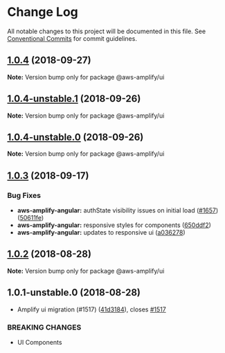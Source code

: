 # Change Log

All notable changes to this project will be documented in this file.
See [Conventional Commits](https://conventionalcommits.org) for commit guidelines.

<a name="1.0.4"></a>
## [1.0.4](https://github.com/aws-amplify/amplify-js/compare/@aws-amplify/ui@1.0.4-unstable.1...@aws-amplify/ui@1.0.4) (2018-09-27)




**Note:** Version bump only for package @aws-amplify/ui

<a name="1.0.4-unstable.1"></a>
## [1.0.4-unstable.1](https://github.com/aws-amplify/amplify-js/compare/@aws-amplify/ui@1.0.4-unstable.0...@aws-amplify/ui@1.0.4-unstable.1) (2018-09-26)




**Note:** Version bump only for package @aws-amplify/ui

<a name="1.0.4-unstable.0"></a>
## [1.0.4-unstable.0](https://github.com/aws-amplify/amplify-js/compare/@aws-amplify/ui@1.0.3...@aws-amplify/ui@1.0.4-unstable.0) (2018-09-26)




**Note:** Version bump only for package @aws-amplify/ui

<a name="1.0.3"></a>
## [1.0.3](https://github.com/aws-amplify/amplify-js/compare/@aws-amplify/ui@1.0.2...@aws-amplify/ui@1.0.3) (2018-09-17)


### Bug Fixes

* **aws-amplify-angular:** authState visibility issues on initial load ([#1657](https://github.com/aws-amplify/amplify-js/issues/1657)) ([50611fe](https://github.com/aws-amplify/amplify-js/commit/50611fe))
* **aws-amplify-angular:** responsive styles for components ([650ddf2](https://github.com/aws-amplify/amplify-js/commit/650ddf2))
* **aws-amplify-angular:** updates to responsive ui ([a036278](https://github.com/aws-amplify/amplify-js/commit/a036278))




<a name="1.0.2"></a>
## [1.0.2](https://github.com/aws-amplify/amplify-js/compare/@aws-amplify/ui@1.0.1-unstable.0...@aws-amplify/ui@1.0.2) (2018-08-28)




**Note:** Version bump only for package @aws-amplify/ui

<a name="1.0.1-unstable.0"></a>
## 1.0.1-unstable.0 (2018-08-28)


* Amplify ui migration (#1517) ([41d3184](https://github.com/aws-amplify/amplify-js/commit/41d3184)), closes [#1517](https://github.com/aws-amplify/amplify-js/issues/1517)


### BREAKING CHANGES

* UI Components
